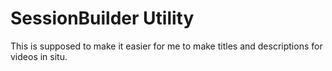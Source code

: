 # SessionBuilder Utility

This is supposed to make it easier for me to make titles and descriptions for videos in situ.
